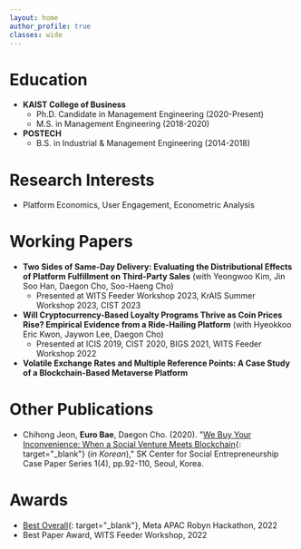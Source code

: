 ```yaml
---
layout: home
author_profile: true
classes: wide
---
```

# Education
* **KAIST College of Business**
  - Ph.D. Candidate in Management Engineering (2020-Present)
  - M.S. in Management Engineering (2018-2020)
* **POSTECH**
  - B.S. in Industrial & Management Engineering (2014-2018)

# Research Interests
* Platform Economics, User Engagement, Econometric Analysis

# Working Papers
* **Two Sides of Same-Day Delivery: Evaluating the Distributional Effects of Platform Fulfillment on Third-Party Sales** (with Yeongwoo Kim, Jin Soo Han, Daegon Cho, Soo-Haeng Cho)
  - Presented at WITS Feeder Workshop 2023, KrAIS Summer Workshop 2023, CIST 2023
* **Will Cryptocurrency-Based Loyalty Programs Thrive as Coin Prices Rise? Empirical Evidence from a Ride-Hailing Platform** (with Hyeokkoo Eric Kwon, Jaywon Lee,  Daegon Cho)
  - Presented at ICIS 2019, CIST 2020, BIGS 2021, WITS Feeder Workshop 2022
* **Volatile Exchange Rates and Multiple Reference Points: A Case Study of a Blockchain-Based Metaverse Platform**

# Other Publications
* Chihong Jeon, **Euro Bae**, Daegon Cho. (2020). "[We Buy Your Inconvenience: When a Social Venture Meets Blockchain](https://sksecenter.kaist.ac.kr/bbs/download.php?bo_table=B34_1&wr_id=9&no=1){: target="_blank"} (_in Korean_)," SK Center for Social Entrepreneurship Case Paper Series 1(4), pp.92-110, Seoul, Korea.

# Awards 
* [Best Overall](https://devpost.com/software/toward-better-validation-and-interpretation-of-robyn){: target="_blank"}, Meta APAC Robyn Hackathon, 2022
* Best Paper Award, WITS Feeder Workshop, 2022
